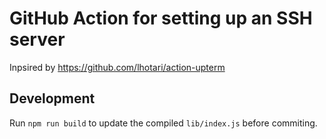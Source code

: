 # GitHub Action for setting up an SSH server


Inpsired by https://github.com/lhotari/action-upterm

## Development

Run `npm run build` to update the compiled `lib/index.js` before commiting.